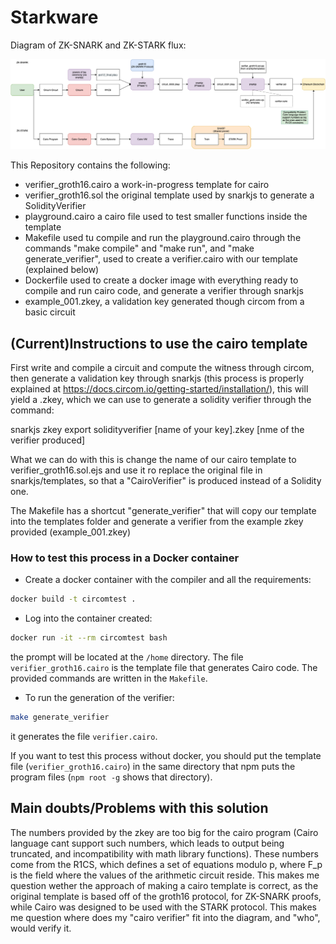 # Starkware

Diagram of ZK-SNARK and ZK-STARK flux:

![Flux-Diagram](Flux-Diagram.drawio.png "Flux-Diagram")

This Repository contains the following:

- verifier_groth16.cairo a work-in-progress template for cairo
- verifier_groth16.sol the original template used by snarkjs to generate a SolidityVerifier
- playground.cairo a cairo file used to test smaller functions inside the template
- Makefile used tu compile and run the playground.cairo through the commands "make compile" and "make run", and "make generate_verifier", used to create a verifier.cairo with our template (explained below)
- Dockerfile used to create a docker image with everything ready to compile and run cairo code, and generate a verifier through snarkjs
- example_001.zkey, a validation key generated though circom from a basic circuit

## (Current)Instructions to use the cairo template

First write and compile a circuit and compute the witness through circom, then generate a validation key through snarkjs (this process is properly explained at https://docs.circom.io/getting-started/installation/), this will yield a .zkey, which we can use to generate a solidity verifier through the command: 

snarkjs zkey export solidityverifier [name of your key].zkey [nme of the verifier produced]

What we can do with this is change the name of our cairo template to verifier_groth16.sol.ejs and use it ro replace the original file in snarkjs/templates, so that a "CairoVerifier" is produced instead of a Solidity one.

The Makefile has a shortcut "generate_verifier" that will copy our template into the templates folder and generate a verifier from the example zkey provided (example_001.zkey)

### How to test this process in a Docker container

* Create a docker container with the compiler and all the requirements:
``` bash
docker build -t circomtest .
```
* Log into the container created:
``` bash
docker run -it --rm circomtest bash
```
the prompt will be located at the `/home` directory. The file `verifier_groth16.cairo` is the template file that generates Cairo code. The provided commands are written in the `Makefile`.
* To run the generation of the verifier:
``` bash
make generate_verifier
```
it generates the file `verifier.cairo`.

If you want to test this process without docker, you should put the template file (`verifier_groth16.cairo`) in the same directory that npm puts the program files (`npm root -g` shows that directory).

## Main doubts/Problems with this solution

The numbers provided by the zkey are too big for the cairo program (Cairo language cant support such numbers, which leads to output being truncated, and incompatibility with math library functions). These numbers come from the R1CS, which defines a set of equations modulo p, where F_p is the field where the values of the arithmetic circuit reside. This makes me question wether the approach of making a cairo template is correct, as the original template is based off of the groth16 protocol, for ZK-SNARK proofs, while Cairo was designed to be used with the STARK protocol. This makes me question where does my "cairo verifier" fit into the diagram, and "who", would verify it.




